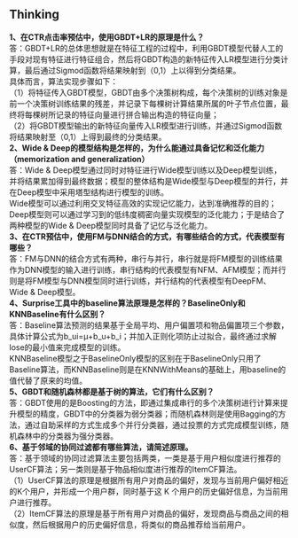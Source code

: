 ## Thinking
**1、在CTR点击率预估中，使用GBDT+LR的原理是什么？**  
答：GBDT+LR的总体思想就是在特征工程的过程中，利用GBDT模型代替人工的手段对现有特征进行特征组合，然后将GBDT构造的新特征传入LR模型进行分类计算，最后通过Sigmod函数将结果映射到（0,1）上以得到分类结果。  
具体而言，算法实现步骤如下：  
（1）将特征传入GBDT模型，GBDT由多个决策树构成，每个决策树的训练对象是前一个决策树训练结果的残差，并记录下每棵树计算结果所属的叶子节点位置，最终将每棵树所记录的特征向量进行拼合输出构造的特征向量；  
（2）将GBDT模型输出的新特征向量传入LR模型进行训练，并通过Sigmod函数将结果映射至（0,1）上得到最终的分类结果。  
**2、Wide & Deep的模型结构是怎样的，为什么能通过具备记忆和泛化能力（memorization and generalization）**  
答：Wide & Deep模型通过同时对特征进行Wide模型训练以及Deep模型训练，并将结果累加得到最终数据；模型的整体结构是Wide模型与Deep模型的并行，并在Deep模型中采用塔型结构进行模型的训练。  
Wide模型可以通过利用交叉特征高效的实现记忆能力，达到准确推荐的目的；Deep模型则可以通过学习到的低纬度稠密向量实现模型的泛化能力；于是结合了两种模型的Wide & Deep模型同时具备了记忆与泛化能力。  
**3、在CTR预估中，使用FM与DNN结合的方式，有哪些结合的方式，代表模型有哪些？**  
答：FM与DNN的结合方式有两种，串行与并行，串行就是将FM模型的训练结果作为DNN模型的输入进行训练，串行结构的代表模型有NFM、AFM模型；而并行则是将FM模型与DNN模型同时进行训练，并行结构的代表模型有DeepFM、Wide & Deep模型。  
**4、Surprise工具中的baseline算法原理是怎样的？BaselineOnly和KNNBaseline有什么区别？**  
答：Baseline算法预测的结果基于全局平均、用户偏置项和物品偏置项三个参数，具体计算公式为b_ui=μ+b_u+b_i；并加入正则化项防止过拟合，最终通过求解lose的最小值来完成模型的训练。  
KNNBaseline模型之于BaselineOnly模型的区别在于BaselineOnly只用了Baseline算法，而KNNBaseline则是在KNNWithMeans的基础上，用baseline的值代替了原来的均值。  
**5、GBDT和随机森林都是基于树的算法，它们有什么区别？**  
答：GBDT使用的是Boosting的方法，即通过集成串行的多个决策树进行计算来提升模型的精度，GBDT中的分类器为弱分类器；而随机森林则是使用Bagging的方法，通过自助采样的方式生成多个并行分类器，通过投票的方式完成模型训练，随机森林中的分类器为强分类器。  
**6、基于邻域的协同过滤都有哪些算法，请简述原理。**  
答：基于领域的协同过滤算法主要包括两类，一类是基于用户相似度进行推荐的UserCF算法；另一类则是基于物品相似度进行推荐的ItemCF算法。  
（1）UserCF算法的原理是根据所有用户对商品的偏好，发现与当前用户偏好相近的K个用户，并形成一个用户群，同时基于这 K 个用户的历史偏好信息，为当前用户进行推荐。  
（2）ItemCF算法的原理是基于所有用户对商品的偏好，发现商品与商品之间的相似度，然后根据用户的历史偏好信息，将类似的商品推荐给当前用户。  
